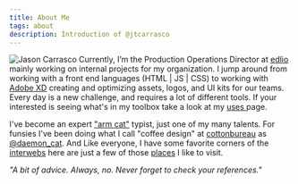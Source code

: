 ```yaml
---
title: About Me
tags: about
description: Introduction of @jtcarrasco
---
```


![Jason Carrasco](/assets/_img/jtc.jpg) Currently, I’m the Production Operations Director at [edlio](https://www.edlio.com) mainly working on internal projects for my organization. I jump around from working with a front end languages (HTML | JS | CSS) to working with [Adobe XD](https://www.adobe.com/products/xd.html) creating and optimizing assets, logos, and UI kits for our teams. Every day is a new challenge, and requires a lot of different tools. If your interested is seeing what's in my toolbox take a look at my [uses ](/uses) page.

I've become an expert ["arm cat"](/assets/_img/catarm.jpg) typist, just one of my many talents.  For funsies I've been doing what I call "coffee design" at [cottonbureau](https://cottonbureau.com) as [@daemon_cat](https://cottonbureau.com/people/daemon-cat).  And Like everyone, I have some favorite corners of the [interwebs](https://youtu.be/U_o8gerare0) here are just a few of those [places](/likes) I like to visit.

*"A bit of advice. Always, no. Never forget to check your references."*